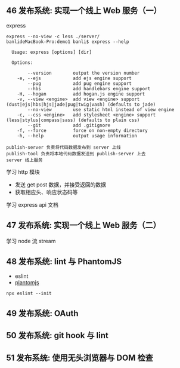 

## 46 发布系统: 实现一个线上 Web 服务（一）

express

```
express --no-view -c less ./server/
banlideMacBook-Pro:demo1 banli$ express --help

  Usage: express [options] [dir]

  Options:

        --version        output the version number
    -e, --ejs            add ejs engine support
        --pug            add pug engine support
        --hbs            add handlebars engine support
    -H, --hogan          add hogan.js engine support
    -v, --view <engine>  add view <engine> support (dust|ejs|hbs|hjs|jade|pug|twig|vash) (defaults to jade)
        --no-view        use static html instead of view engine
    -c, --css <engine>   add stylesheet <engine> support (less|stylus|compass|sass) (defaults to plain css)
        --git            add .gitignore
    -f, --force          force on non-empty directory
    -h, --help           output usage information
```

```
publish-server 负责将代码数据发布到 server 上线
publish-tool 负责将本地代码数据发送到 publish-server 上去
server 线上服务
```

学习 http 模块

- 发送 get post 数据，并接受返回的数据
- 获取相应头、响应状态码等

学习 express api 文档

## 47 发布系统: 实现一个线上 Web 服务（二）

学习 node 流 stream

## 48 发布系统: lint 与 PhantomJS

- eslint
- [plantomjs](https://phantomjs.org/download.html)

```
npx eslint --init
```

## 49 发布系统: OAuth

## 50 发布系统: git hook 与 lint

## 51 发布系统: 使用无头浏览器与 DOM 检查
